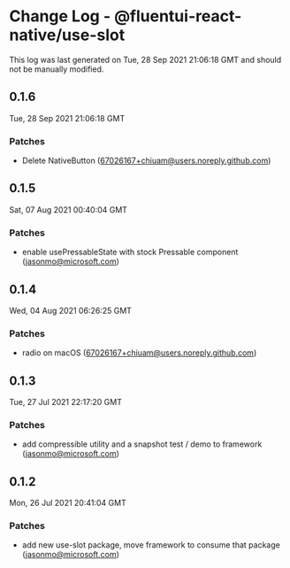 # Change Log - @fluentui-react-native/use-slot

This log was last generated on Tue, 28 Sep 2021 21:06:18 GMT and should not be manually modified.

<!-- Start content -->

## 0.1.6

Tue, 28 Sep 2021 21:06:18 GMT

### Patches

- Delete NativeButton (67026167+chiuam@users.noreply.github.com)

## 0.1.5

Sat, 07 Aug 2021 00:40:04 GMT

### Patches

- enable usePressableState with stock Pressable component (jasonmo@microsoft.com)

## 0.1.4

Wed, 04 Aug 2021 06:26:25 GMT

### Patches

- radio on macOS (67026167+chiuam@users.noreply.github.com)

## 0.1.3

Tue, 27 Jul 2021 22:17:20 GMT

### Patches

- add compressible utility and a snapshot test / demo to framework (jasonmo@microsoft.com)

## 0.1.2

Mon, 26 Jul 2021 20:41:04 GMT

### Patches

- add new use-slot package, move framework to consume that package (jasonmo@microsoft.com)
